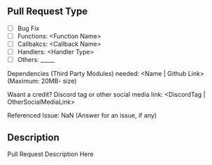 ## Pull Request Type
- [ ] Bug Fix
- [ ] Functions: \<Function Name>
- [ ] Callbakcs: \<Callback Name>
- [ ] Handlers: \<Handler Type>
- [ ] Others: \_____

Dependencies (Third Party Modules) needed: <Name | Github Link> (Maximum: 20MB- size)

Waant a credit? Discord tag or other social media link: <DiscordTag | OtherSocialMediaLink>

Referenced Issue: NaN (Answer for an issue, if any)

## Description
Pull Request Description Here

